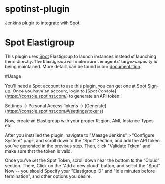 # spotinst-plugin
Jenkins plugin to integrate with Spot.


# Spot Elastigroup
This plugin uses [Spot](http://www.spotinst.com) Elastigroup to launch instances instead of launching them directly.
The Elastigroup will make sure the agents' target-capacity is being maintained.
More details can be found in our [documentation](https://github.com/jenkinsci/spotinst-plugin).

#Usage

You'll need a Spot account to use this plugin, you can get one at [Spot Sign-up](https://spotinst.com/signup/).
Once you have an account, login to [Spot Console] (https://console.spotinst.com/) to generate an API token:


Settings -> Personal Access Tokens -> [Generate] (https://console.spotinst.com/#/settings/tokens)


Now, create an Elastigroup with your proper Region, AMI, Instance Types etc.

After you installed the plugin, navigate to "Manage Jenkins" > "Configure System" page, and scroll down to the “Spot” Section, 
and add the API token you’ve generated in the previous step. Then, click "Validate Token" and make sure that the token is valid.

Once you’ve set the Spot Token, scroll down near the bottom to the “Cloud” section.
There, Click on the "Add a new cloud" button, and select the "Spot"
Now -- you should Specify your "Elastigroup ID" and "Idle minutes before termination", and other options you desire.
